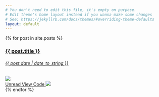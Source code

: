 ```yaml
---
# You don't need to edit this file, it's empty on purpose.
# Edit theme's home layout instead if you wanna make some changes
# See: https://jekyllrb.com/docs/themes/#overriding-theme-defaults
layout: default
---
```


<div class="container mx-auto px-4 max-w-xl">
  <div class="flex">
  {% for post in site.posts %}
    <div class="w-full md:w-1/2 p-8">
      <a href="{{ post.url }}" class="post-card bg-white mx-auto max-w-sm shadow-lg rounded-lg overflow-hidden px-6 py-4 block no-underline text-black">
        <h3 class="text-center text-xl font-normal mb-1">{{ post.title }}</h3>
        <h6 class="text-center text-base text-grey-dark font-normal mb-3">{{ post.date | date_to_string }}</h6>
        <img class="w-100" src="{{ site.url }}/img/comics/{{ post.title | slugify }}.png" />
        <div class="flex justify-center items-center mt-4">
          <span href="#" class="bg-red text-white rounded-full text-sm py-1 px-2 mr-3 leading-none">Unread</span>
          <span class="text-lg text-grey-dark mr-3">View Code</span>
          <img class="w-8 h-8" src="{{ site.url }}/img/disclosure-indicator.png" />
        </div>
      </a>
    </div>
  {% endfor %}
</div>
